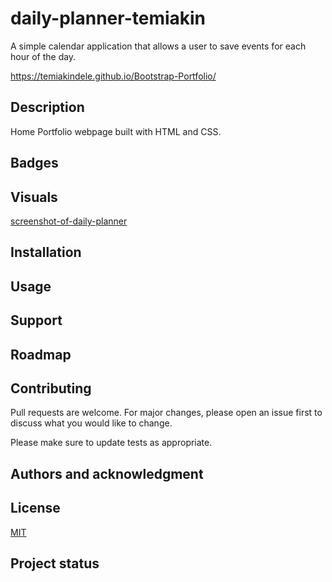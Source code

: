 # daily-planner-temiakin
A simple calendar application that allows a user to save events for each hour of the day.

https://temiakindele.github.io/Bootstrap-Portfolio/

## Description
Home Portfolio webpage built with HTML and CSS.

## Badges

## Visuals
[screenshot-of-daily-planner](assests/imagaes/screencapture-file-Users-temiakindele-bootcamp-Homework-daily-planner-temiakin-index-html-2024-02-13-10_38_27.png)

## Installation

## Usage

## Support

## Roadmap

## Contributing
Pull requests are welcome. For major changes, please open an issue first to discuss what you would like to change.

Please make sure to update tests as appropriate.

## Authors and acknowledgment


## License
[MIT](https://choosealicense.com/licenses/mit/)

## Project status